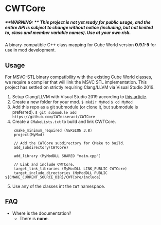 # CWTCore
##### **WARNING: ** This project is not yet ready for public usage, and the entire API is subject to change without notice (including, but not limited to, class and member variable names). Use at your own risk.

A binary-compatible C++ class mapping for Cube World version **0.9.1-5** for use in mod development. 

## Usage
For MSVC-STL binary compatibility with the existing Cube World classes, we require a compiler that will link the MSVC STL implementation. This project has settled on strictly requiring Clang/LLVM via Visual Studio 2019. 

1. Setup Clang/LLVM with Visual Studio 2019 according to [this article](https://devblogs.microsoft.com/cppblog/clang-llvm-support-in-visual-studio/).
2. Create a new folder for your mod.
`$ mkdir MyMod`
`$ cd MyMod`
3. Add this repo as a git submodule (or clone it, but submodule is preferred).
`$ git submodule add https://github.com/CWTesseract/CWTCore`
4. Create a `CMakeLists.txt` to build and link CWTCore.
```
	cmake_minimum_required (VERSION 3.8)
	project(MyMod)

	// Add the CWTCore subdirectory for CMake to build.
	add_subdirectory(CWTCore)

	add_library (MyModDLL SHARED "main.cpp")

	// Link and include CWTCore.
	target_link_libraries (MyModDLL LINK_PUBLIC CWTCore)
	target_include_directories (MyModDLL PUBLIC ${CMAKE_CURRENT_SOURCE_DIR}/CWTCore/include)
```
5.  Use any of the classes int the `CWT` namespace.



## FAQ
- Where is the documentation?
  - There is **none**.